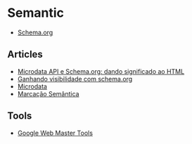 Semantic
==============================

* [Schema.org](http://schema.org/)



Articles
------------------------------

* [Microdata API e Schema.org: dando significado ao HTML](http://desenvolvimentoparaweb.com/html/microdata-api-schema-org-significado-html/)
* [Ganhando visibilidade com schema.org](http://loopinfinito.com.br/2012/05/07/ganhando-visibilidade-com-schema-org/)
* [Microdata](http://loopinfinito.com.br/2012/05/02/microdata/)
* [Marcação Semântica](http://loopinfinito.com.br/2012/04/26/marcacao-semantica/)



Tools
------------------------------

* [Google Web Master Tools](http://www.google.com/webmasters/tools/richsnippets "Ferramenta de teste de dados estruturados")
